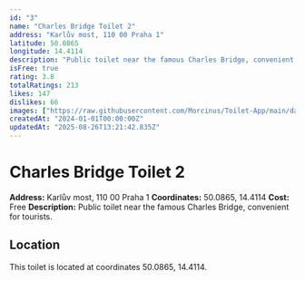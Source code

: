```yaml
---
id: "3"
name: "Charles Bridge Toilet 2"
address: "Karlův most, 110 00 Praha 1"
latitude: 50.0865
longitude: 14.4114
description: "Public toilet near the famous Charles Bridge, convenient for tourists."
isFree: true
rating: 3.8
totalRatings: 213
likes: 147
dislikes: 66
images: ["https://raw.githubusercontent.com/Morcinus/Toilet-App/main/data/images/toilet-3-edit-1756214495395.jpg?token=AHIFSBUXKJENEYNNO4IMOO3IVW2RW"]
createdAt: "2024-01-01T00:00:00Z"
updatedAt: "2025-08-26T13:21:42.835Z"
---
```



# Charles Bridge Toilet 2

**Address:** Karlův most, 110 00 Praha 1
**Coordinates:** 50.0865, 14.4114
**Cost:** Free
**Description:** Public toilet near the famous Charles Bridge, convenient for tourists.

## Location
This toilet is located at coordinates 50.0865, 14.4114.
